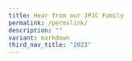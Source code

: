 ```yaml
---
title: Hear from our JPJC Family
permalink: /permalink/
description: ""
variant: markdown
third_nav_title: "2023"
---
```

<div align="justify" hidden="">
<h3>Hear from our JPJC Family</h3>
<h4>5 Reasons why JPJC</h4>

<p>Hear ye! Hear ye! Check out this video featuring our JPJC student leaders sharing with you&nbsp;<strong>#WhyJP</strong> is the college for you. Here are 5 reasons to choose JPJC.&nbsp;Find out what makes JPJC a place with vibrant student culture and how our JPJC family is like.</p>


<figure><iframe width="560" height="315" src="https://www.youtube.com/embed/EGHvZ0HTAxk" title="#WhyJP Open House 2023 - 5 Reasons #WhyJP is the college for you" frameborder="0" allow="accelerometer; autoplay; clipboard-write; encrypted-media; gyroscope; picture-in-picture; web-share" allowfullscreen=""></iframe></figure>

<h4>Coming Home to JPJC</h4>
<p>
Check out our alumni’s sharing on their college experiences in this video (featuring alumni from Jurong JC, Pioneer JC and Jurong Pioneer JC). Find out more about the wide variety of programmes such as the <a href="/language-elective-programmes/">Chinese and Malay Language Elective Programmes</a> and <a href="/jpjc-experience/co-curriculum/talent-and-leadership/">Talent &amp; Leadership Development Programme</a> that JPJC has to offer.</p>

<figure>
<iframe width="560" height="315" src="https://www.youtube.com/embed/Z6eS5l-msTM" title="YouTube video player" frameborder="0" allow="accelerometer; autoplay; clipboard-write; encrypted-media; gyroscope; picture-in-picture; web-share" allowfullscreen=""></iframe></figure>

<h4>Back to College with my son</h4>
<p>
Check out this video featuring a candid sharing by Jurong JC Alumnus Mr Loo Cheng Chuan and his son, Benjamin Loo, currently a JPJC alumnus. Find out more about their college experiences and the special connection between Mr Loo and his alma mater.</p>
	
<figure>
<iframe width="560" height="315" src="https://www.youtube.com/embed/x73CzcX8wro" title="YouTube video player" frameborder="0" allow="accelerometer; autoplay; clipboard-write; encrypted-media; gyroscope; picture-in-picture; web-share" allowfullscreen=""></iframe></figure>

<h4>Hear more from our JPJC Students</h4>

<p>
Does hearing the word PROJECT frighten you? Fret not! Hear from our JC2 student, Harold of 22S23, who will give you the 101 on Project Work which is an entirely new subject for incoming JC1s. He will keep it real so you will hear about both the challenges that this novel subject poses as well as how the subject is structured in JPJC to help students tide over this hurdle.</p>

<figure>
<iframe width="560" height="315" src="https://www.youtube.com/embed/Nd33kGWOFVM" title="YouTube video player" frameborder="0" allow="accelerometer; autoplay; clipboard-write; encrypted-media; gyroscope; picture-in-picture; web-share" allowfullscreen=""></iframe></figure>

<p>
Choosing your JC after getting your O-level results may be a daunting task, but hearing from those who have been through it makes all the difference. So Kavi of 22A01, our Vice- House Captain of Aries shares with you how he made his important decision post-O levels and the multitude of leadership opportunities that await you at JPJC! So if you're looking for a place that pushes you out of your comfort zone to swank up your host of experiences, look no further!</p>

<figure>
<iframe width="560" height="315" src="https://www.youtube.com/embed/w3GEkxnJ2Ms" title="YouTube video player" frameborder="0" allow="accelerometer; autoplay; clipboard-write; encrypted-media; gyroscope; picture-in-picture; web-share" allowfullscreen=""></iframe></figure>

<p>
It's no secret that the world we live in now is ruled by technology. So what is a special subject that could give you the edge you need to thrive in this VUCA world? Computing, of course! Listen to our JC2 student, Shannon 22S10, who is a computing student, tell you all about the ins and outs, tips and tricks of this hyper relevant subject! She also shares about the many opportunities and competitions outside of the classroom that have helped enrich her computing journey at JPJC!</p>

<figure>
<iframe width="560" height="315" src="https://www.youtube.com/embed/B1I5YadNJVE" title="YouTube video player" frameborder="0" allow="accelerometer; autoplay; clipboard-write; encrypted-media; gyroscope; picture-in-picture; web-share" allowfullscreen=""></iframe></figure>

<p>
STEM- this has become an increasingly familiar term. At JPJC, we pride ourselves on how STEM is well intertwined with our curriculum. But don't take it from us, hear from our student, Wen Jie of 22S21, who shares his experience of the computing program at JPJC as well as the STEM Day that left an imprint in his memories!</p>

<figure>
<iframe width="560" height="315" src="https://www.youtube.com/embed/guaCK2zq78w" title="YouTube video player" frameborder="0" allow="accelerometer; autoplay; clipboard-write; encrypted-media; gyroscope; picture-in-picture; web-share" allowfullscreen=""></iframe></figure>

<h4>Hear more from our JPJC PSG Chairperson</h4>

<p>
Dear parents, what can you do to guide and support your child in his or her junior college journey? Hear first hand experiences of Mr Jasper Liow, JPJC PSG Chairperson whose daughter has recently graduated from JPJC. If you would like to find out more about the roles of PSG@JPJC or join as a member, click <a href="/partnerships/psg/">here</a>.

</p><figure>
<iframe width="560" height="315" src="https://www.youtube.com/embed/smwqTG9YA_w" title="YouTube video player" frameborder="0" allow="accelerometer; autoplay; clipboard-write; encrypted-media; gyroscope; picture-in-picture; web-share" allowfullscreen=""></iframe></figure></div>